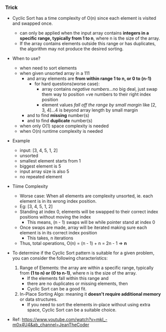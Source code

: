 ### Trick
- Cyclic Sort has a time complexity of O(n) since each element is visited and swapped once. 
    - can only be applied when the input array contains **integers in a specific range, typically from 1 to n**, where n is the size of the array.
    - If the array contains elements outside this range or has duplicates, the algorithm may not produce the desired sorting.

- When to use?
    - when need to sort elements
    - when given unsorted array in a 111
        - and array elements are **from within range 1 to n, or 0 to (n-1)**
            - for hard questions(worse case): 
                - array contains _negative numbers_...no big deal, just swap them way to position +ve numbers to their right index position
                - element values _fall off the range by small margin_ like [2, 3, 4]...4 is beyond array length by small margin
        - and to find **missing** number(s)
        - and to find **duplicate** number(s)
    - when only O(1) space complexity is needed
    - when O(n) runtime complexity is needed

- Example
    - input: [3, 4, 5, 1, 2]
    - unsorted
    - smallest element starts from 1
    - biggest element is 5
    - input array size is also 5
    - no repeated element

- Tiime Complexity
    - Worse case: When all elements are complexity unsorted, ie. each element is in its wrong index position.
    - Eg: [3, 4, 5, 1, 2]
    - Standing at index 0, elements will be swapped to their correct index positions without moving the index
        - This means, (n - 1) swaps will be while pointer stand at index 0
    - Once swaps are made, array will be iterated making sure each element is in its correct index position
        - This takes, n iterations
    - Thus, total operations, O(n) = (n - 1) + n = 2n - 1 => **n**

- To determine if the Cyclic Sort pattern is suitable for a given problem, you can consider the following characteristics:
    1. Range of Elements: the array are within a specific range, typically from **(1 to n) or (0 to n-1)**, where n is the size of the array. 
        - If the elements fall within this range and 
        - there are no duplicates or missing elements, then 
        - Cyclic Sort can be a good fit.
    2. In-Place Sorting Algo: meaning it **doesn't require additional memory** or data structures. 
        - If you need to sort the elements in-place without using extra space, Cyclic Sort can be a suitable choice.

- Ref: https://www.youtube.com/watch?v=mkI_-m0x4U4&ab_channel=JeanTheCoder
